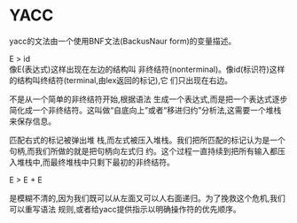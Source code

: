 # YACC

yacc的文法由一个使用BNF文法\(Backus­Naur form\)的变量描述。

E ­&gt; id  
像E\(表达式\)这样出现在左边的结构叫 非终结符\(nonterminal\)。像id\(标识符\)这样的结构叫终结符\(terminal,由lex返回的标记\),它 们只出现在右边。

不是从一个简单的非终结符开始,根据语法 生成一个表达式,而是把一个表达式逐步简化成一个非终结符。这叫做“自底向上”或者“移进­归约”分析法,这需要一个堆栈来保存信息。

匹配右式的标记被弹出堆 栈,而左式被压入堆栈。我们把所匹配的标记认为是一个句柄,而我们所做的就是把句柄向左式归 约。这个过程一直持续到把所有输入都压入堆栈中,而最终堆栈中只剩下最初的非终结符。

E ­&gt; E + E

是模糊不清的,因为我们既可以从左面又可以人右面递归。为了挽救这个危机,我们可以重写语法 规则,或者给yacc提供指示以明确操作符的优先顺序。

